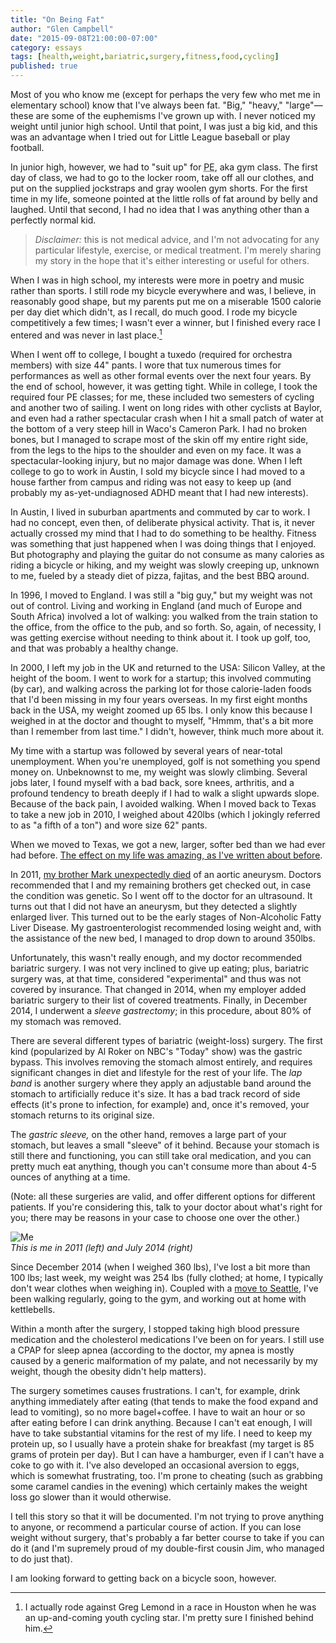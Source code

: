 ```yaml
---
title: "On Being Fat"
author: "Glen Campbell"
date: "2015-09-08T21:00:00-07:00"
category: essays
tags: [health,weight,bariatric,surgery,fitness,food,cycling]
published: true
---
```

Most of you who know me (except for perhaps the very few who met me
in elementary school) know that I've always been fat. "Big," "heavy,"
"large"&mdash;these are some of the euphemisms I've grown up with.
I never noticed my weight until junior high school.
Until that point, I was just a big kid, and this was an advantage
when I tried out for Little League baseball or play football. 

In junior high, however, we had to "suit up" for <abbr title="Physical
Education">PE</abbr>, aka gym class.  The first day of class, we
had to go to the locker room, take off all our clothes, and put on
the supplied jockstraps and gray woolen gym shorts. For the first
time in my life, someone pointed at the little rolls of fat around
by belly and laughed. Until that second, I had no idea that I was
anything other than a perfectly normal kid.

> *Disclaimer:* this is not medical advice, and I'm not advocating for
> any particular lifestyle, exercise, or medical treatment. 
> I'm merely sharing my story in the hope that it's either
> interesting or useful for others. 

When I was in high school, my interests were more in poetry and music
rather than sports. I still rode my bicycle everywhere and was, I believe,
in reasonably good shape, but my parents put me on a miserable 1500 calorie
per day diet which didn't, as I recall, do much good.
I rode my bicycle competitively a few times; I wasn't ever a winner, but
I finished every race I entered and was never in last place.[^1]

When I went off to college, I bought a tuxedo (required for orchestra members)
with size 44" pants. I wore that tux numerous times for performances as well
as other formal events over the next four years. By the end of school, however,
it was getting tight. While in college, I took the required four PE classes;
for me, these included two semesters of cycling and another two of sailing.
I went on long rides with other cyclists at Baylor, and even had a 
rather spectacular crash when I hit a small patch of water at the bottom
of a very steep hill in Waco's Cameron Park. I had no broken bones, but 
I managed to scrape most of the skin off my entire right side, from the legs
to the hips to the shoulder and even on my face. 
It was a spectacular-looking injury, but no major damage was done. 
When I left college to go to work in Austin, I sold my bicycle since
I had moved to a house farther from campus and riding was not easy to
keep up (and probably my as-yet-undiagnosed ADHD meant that I had new
interests).

In Austin, I lived in suburban apartments and commuted by car to work. 
I had no concept, even then, of deliberate physical activity. That is, 
it never actually crossed my mind that I had to do something to be
healthy. Fitness was something that just happened when I was doing 
things that I enjoyed. But photography and playing the guitar do not
consume as many calories as riding a bicycle or hiking, and my weight 
was slowly creeping up, unknown to me, fueled by a steady diet of pizza,
fajitas, and the best BBQ around.

In 1996, I moved to England. I was still a "big guy," but my weight was
not out of control. 
Living and working in England (and much of Europe and South Africa)
involved a lot of walking: you walked from the train station to the office,
from the office to the pub, and so forth. So, again, of necessity, I was
getting exercise without needing to think about it. 
I took up golf, too, and that was probably a healthy change. 

In 2000, I left my job in the UK and returned to the USA: Silicon Valley,
at the height of the boom. I went to work for a startup; this involved
commuting (by car), and walking across the parking lot for those
calorie-laden foods that I'd been missing in my four years overseas. 
In my first eight months back in the USA, my weight zoomed up 65 lbs. 
I only know this because I weighed in at the doctor and thought
to myself, "Hmmm, that's a bit more than I remember from last time." 
I didn't, however, think much more about it. 

My time with a startup was followed by several years of near-total
unemployment. When you're unemployed, golf is not something you
spend money on. Unbeknownst to me, my weight was slowly climbing. 
Several jobs later, I found myself with a bad back, sore knees, 
arthritis, and a profound tendency to breath deeply if I had to walk
a slight upwards slope. Because of the back pain, I avoided walking. 
When I moved back to Texas to take a new job in 2010, I weighed 
about 420lbs (which I jokingly referred to as
"a fifth of a ton") and wore size 62" pants.

When we moved to Texas, we got a new, larger, softer bed than we
had ever had before.
[The effect on my life was amazing, as I've written about 
before](/essay/2011/04/a-good-nights-sleep.html).

In 2011, [my brother Mark unexpectedly
died](/essay/2011/03/goodbye-bro.html) 
of an aortic aneurysm. Doctors recommended that I and my
remaining brothers get checked out, in case the condition was
genetic. So I went off to the doctor for an ultrasound. 
It turns out that I did not have an aneurysm, but they 
detected a slightly enlarged liver. This turned out to be
the early stages of Non-Alcoholic Fatty Liver Disease.
My gastroenterologist recommended losing weight and, 
with the assistance of the new bed, I managed to drop down 
to around 350lbs. 

Unfortunately, this wasn't really enough, and my doctor
recommended bariatric surgery. I was not very inclined to give up
eating; plus, bariatric surgery was, at that time, considered
"experimental" and thus was not covered by insurance. 
That changed in 2014, when my employer added bariatric surgery
to their list of covered treatments. Finally, in December 2014,
I underwent a *sleeve gastrectomy*; in this procedure, about
80% of my stomach was removed.

There are several different types of bariatric (weight-loss)
surgery. The first kind (popularized by Al Roker on NBC's "Today" show)
was the gastric bypass. This involves removing the stomach almost entirely,
and requires significant changes in diet and lifestyle for the 
rest of your life. The *lap band* is another surgery where they
apply an adjustable band around the stomach to artificially reduce
it's size. It has a bad track record of side effects (it's prone to
infection, for example) and, once it's removed, your stomach returns to
its original size. 

The *gastric sleeve,* on the other hand, removes a large part of your 
stomach, but leaves a small "sleeve" of it behind. Because your stomach
is still there and functioning, you can still take oral medication, and
you can pretty much eat anything, though you can't consume more than about
4-5 ounces of anything at a time. 

(Note: all these surgeries are valid, and offer different options
for different patients. If you're considering this, talk to your
doctor about what's right for you; there may be reasons in your 
case to choose one over the other.)

![Me](//cdn.broadpool.com/BeforeAfter.jpg "This are me")  
*This is me in 2011 (left) and July 2014 (right)*

Since December 2014 (when I weighed 360 lbs), 
I've lost a bit more than 100 lbs; last week, 
my weight was 254 lbs (fully clothed; at home, I typically don't 
wear clothes when weighing in). Coupled with a 
[move to Seattle](/essay/2015/06/amazon.html), 
I've been walking regularly, going to the gym, and working 
out at home with kettlebells. 

Within a month after the surgery, I stopped taking high blood pressure
medication and the cholesterol medications I've been on for years. 
I still use a CPAP for sleep apnea (according to the doctor, my
apnea is mostly caused by a generic malformation of my palate, and 
not necessarily by my weight, though the obesity didn't help matters). 

The surgery sometimes causes frustrations. I can't, for example, drink
anything immediately after eating (that tends to make the food expand
and lead to vomiting), so no more bagel+coffee. I have to wait an hour
or so after eating before I can drink anything. Because I can't eat
enough, I will have to take substantial vitamins for the rest of
my life. I need to keep my protein up, so I usually have a protein
shake for breakfast (my target is 85 grams of protein per day).
But I can have a hamburger, even if I can't have a coke to go with it.
I've also developed an occasional aversion to eggs, which is 
somewhat frustrating, too. I'm prone to cheating (such as grabbing 
some caramel candies in the evening) which certainly makes the 
weight loss go slower than it would otherwise.

I tell this story so that it will be documented. I'm not trying to 
prove anything to anyone, or recommend a particular course of action.
If you can lose weight without surgery, that's probably a far better course
to take if you can do it (and I'm supremely proud of my double-first cousin
Jim, who managed to do just that).

I am looking forward to getting back on a bicycle soon, however. 


[^1]: I actually rode against Greg Lemond in a race in Houston when he
      was an up-and-coming youth cycling star. I'm pretty sure I finished 
      behind him.
